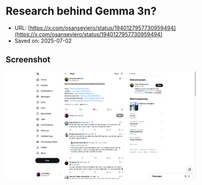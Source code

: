 # Research behind Gemma 3n?

- URL: [https://x.com/osanseviero/status/1940127957730959494](https://x.com/osanseviero/status/1940127957730959494)
- Saved on: 2025-07-02

## Screenshot

![Screenshot](screenshot.png)
